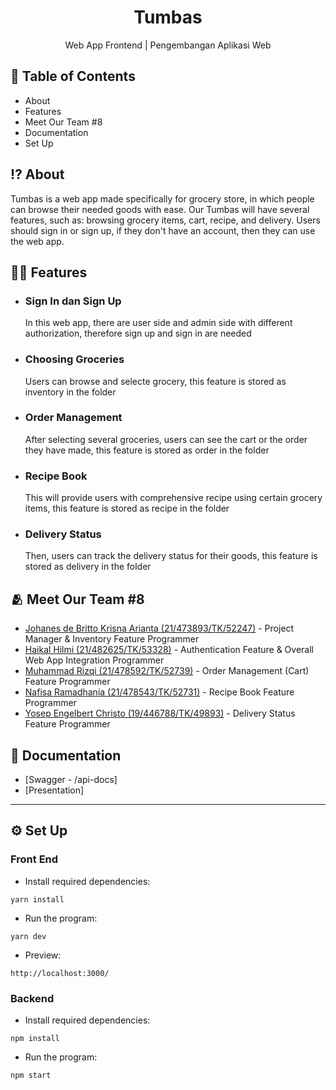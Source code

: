 <h1 align="center">
  Tumbas
</h1>
<p align="center">Web App Frontend | Pengembangan Aplikasi Web</p>

## 📃 Table of Contents

- About
- Features
- Meet Our Team #8
- Documentation
- Set Up

## ⁉️ About

Tumbas is a web app made specifically for grocery store, in which people can browse their needed goods with ease. Our Tumbas will have several features, such as: browsing grocery items, cart, recipe, and delivery. Users should sign in or sign up, if they don't have an account, then they can use the web app.

## 😵‍💫 Features

- ### Sign In dan Sign Up<br>
  In this web app, there are user side and admin side with different authorization, therefore sign up and sign in are needed<br>
- ### Choosing Groceries<br>
  Users can browse and selecte grocery, this feature is stored as inventory in the folder<br>
- ### Order Management<br>
  After selecting several groceries, users can see the cart or the order they have made, this feature is stored as order in the folder<br>
- ### Recipe Book<br>
  This will provide users with comprehensive recipe using certain grocery items, this feature is stored as recipe in the folder<br>
- ### Delivery Status<br>
  Then, users can track the delivery status for their goods, this feature is stored as delivery in the folder<br>

## 🫂 Meet Our Team #8

- [Johanes de Britto Krisna Arianta (21/473893/TK/52247)](https://github.com/krisnaarianta) - Project Manager & Inventory Feature Programmer
- [Haikal Hilmi (21/482625/TK/53328)](https://github.com/Harmerz) - Authentication Feature & Overall Web App Integration Programmer
- [Muhammad Rizqi (21/478592/TK/52739)](https://github.com/m-rizqi) - Order Management (Cart) Feature Programmer
- [Nafisa Ramadhania (21/478543/TK/52731)](https://github.com/nafisaramadhania) - Recipe Book Feature Programmer
- [Yosep Engelbert Christo (19/446788/TK/49893)](https://github.com/YosepEChristo) - Delivery Status Feature Programmer

## 📖 Documentation

- [Swagger - /api-docs]
- [Presentation]

<hr/>

## ⚙️ Set Up

### Front End

- Install required dependencies:

```
yarn install
```

- Run the program:

```
yarn dev
```

- Preview:

```
http://localhost:3000/
```

### Backend

- Install required dependencies:

```
npm install
```

- Run the program:

```
npm start
```

